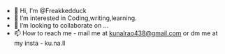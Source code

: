 - 👋 Hi, I’m @Freakkedduck
- 👀 I’m interested in Coding,writing,learning.
- 💞️ I’m looking to collaborate on ...
- 📫 How to reach me - mail me at kunalrao438@gmail.com or dm me at my insta - ku.na.ll

<!---
Freakkedduck/Freakkedduck is a ✨ special ✨ repository because its `README.md` (this file) appears on your GitHub profile.
You can click the Preview link to take a look at your changes.
--->
